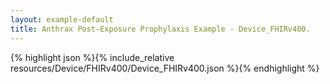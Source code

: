 ```yaml
---
layout: example-default
title: Anthrax Post-Exposure Prophylaxis Example - Device_FHIRv400.
---
```


{% highlight json %}{% include_relative resources/Device/FHIRv400/Device_FHIRv400.json %}{% endhighlight %}

